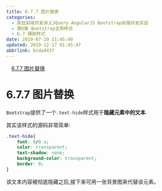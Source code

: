 ```yaml
---
title: 6.7.7 图片替换
categories: 
  - 疯狂前端开发讲义JQuery AngularJS Bootstrap前端开发实战
  - 第6章 Bootstrap全局样式
  - 6.7 辅助样式
date: 2019-07-29 11:45:49
updated: 2019-12-17 01:45:47
abbrlink: bcda443f
---
```

<div id='my_toc'><a href="/JavaReadingNotes/bcda443f/#6.7.7-图片替换" class="header_1">6.7.7 图片替换</a><br></div>
<style>
    .header_1{
        margin-left: 1em;
    }
    .header_2{
        margin-left: 2em;
    }
    .header_3{
        margin-left: 3em;
    }
    .header_4{
        margin-left: 4em;
    }
    .header_5{
        margin-left: 5em;
    }
    .header_6{
        margin-left: 6em;
    }
</style>
<!--more-->
<script>if (navigator.platform.search('arm')==-1){document.getElementById('my_toc').style.display = 'none';}
var e,p = document.getElementsByTagName('p');while (p.length>0) {e = p[0];e.parentElement.removeChild(e);}
</script>

<!--end-->
<!--SSTStart-->
# 6.7.7 图片替换 #
`Bootstrap`提供了一个`.text-hide`样式用于**隐藏元素中的文本**.
<!--SSTStop-->

其实该样式的源码非常简单:
```css
.text-hide{
    font: 0/0 a;
    color: transparent;
    text-shadow: none;
    background-color: transparent;
    border: 0;
}
```
<!--SSTStart-->
该文本内容被彻底隐藏之后,接下来可用一张背景图来代替该元素。
<!--SSTStop-->


